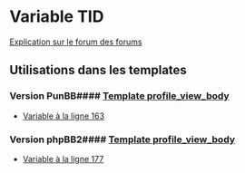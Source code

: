# Variable TID
[Explication sur le forum des forums](http://forum.forumactif.com/t294113-listing-des-variables#TID)
## Utilisations dans les templates
### Version PunBB#### [Template profile_view_body](punbb/profile_view_body.md)
* [Variable à la ligne 163](../punbb/profile_view_body.tpl#L163)
### Version phpBB2#### [Template profile_view_body](subsilver/profile_view_body.md)
* [Variable à la ligne 177](../subsilver/profile_view_body.tpl#L177)